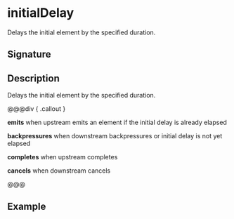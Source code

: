 # initialDelay

Delays the initial element by the specified duration.

## Signature

## Description

Delays the initial element by the specified duration.


@@@div { .callout }

**emits** when upstream emits an element if the initial delay is already elapsed

**backpressures** when downstream backpressures or initial delay is not yet elapsed

**completes** when upstream completes

**cancels** when downstream cancels

@@@

## Example


